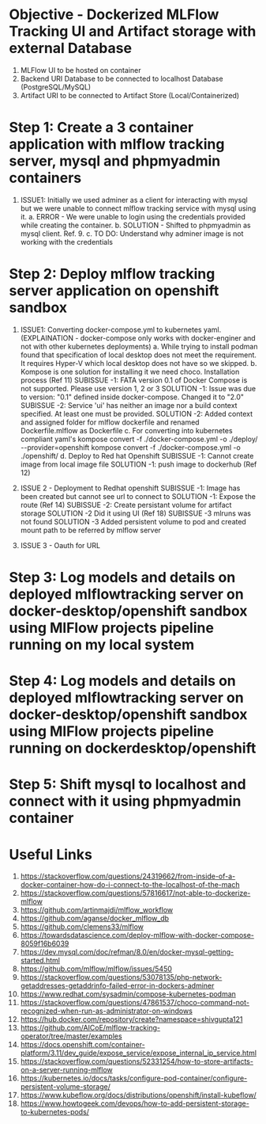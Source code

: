 # Objective - Dockerized MLFlow Tracking UI and Artifact storage with external Database

1. MLFlow UI to be hosted on container
2. Backend URI Database to be connected to localhost Database (PostgreSQL/MySQL)
3. Artifact URI to be connected to Artifact Store (Local/Containerized)

# Step 1: Create a 3 container application with mlflow tracking server, mysql and phpmyadmin containers

1. ISSUE1: Initially we used adminer as a client for interacting with mysql but we were unable to connect mlflow tracking service with mysql using it.
   a. ERROR - We were unable to login using the credentials provided while creating the container.
   b. SOLUTION - Shifted to phpmyadmin as mysql client. Ref. 9.
   c. TO DO: Understand why adminer image is not working with the credentials

# Step 2: Deploy mlflow tracking server application on openshift sandbox

1. ISSUE1: Converting docker-compose.yml to kubernetes yaml. (EXPLAINATION - docker-compose only works with docker-enginer and not with other kubernetes deployments)
   a. While trying to install podman found that specification of local desktop does not meet the requirement. It requires Hyper-V which local desktop does not have so we skipped.
   b. Kompose is one solution for installing it we need choco. Installation process (Ref 11)
   SUBISSUE -1: FATA version 0.1 of Docker Compose is not supported. Please use version 1, 2 or 3
   SOLUTION -1: Issue was due to version: "0.1" defined inside docker-compose. Changed it to "2.0"
   SUBISSUE -2: Service 'ui' has neither an image nor a build context specified. At least one must be provided.
   SOLUTION -2: Added context and assigned folder for mlflow dockerfile and renamed Dockerfile.mlflow as Dockerfile
   c. For converting into kubernetes compliant yaml's kompose convert -f ./docker-compose.yml -o ./deploy/ --provider=openshift
   kompose convert -f ./docker-compose.yml -o ./openshift/
   d. Deploy to Red hat Openshift
   SUBISSUE -1: Cannot create image from local image file
   SOLUTION -1: push image to dockerhub (Ref 12)

2. ISSUE 2 - Deployment to Redhat openshift
   SUBISSUE -1: Image has been created but cannot see url to connect to
   SOLUTION -1: Expose the route (Ref 14)
   SUBISSUE -2: Create persistant volume for artifact storage
   SOLUTION -2 Did it using UI (Ref 18)
   SUBISSUE -3 mlruns was not found
   SOLUTION -3 Added persistent volume to pod and created mount path to be referred by mlflow server

3. ISSUE 3 - Oauth for URL

# Step 3: Log models and details on deployed mlflowtracking server on docker-desktop/openshift sandbox using MlFlow projects pipeline running on my local system

# Step 4: Log models and details on deployed mlflowtracking server on docker-desktop/openshift sandbox using MlFlow projects pipeline running on dockerdesktop/openshift

# Step 5: Shift mysql to localhost and connect with it using phpmyadmin container

# Useful Links

1.  https://stackoverflow.com/questions/24319662/from-inside-of-a-docker-container-how-do-i-connect-to-the-localhost-of-the-mach
2.  https://stackoverflow.com/questions/57816617/not-able-to-dockerize-mlflow
3.  https://github.com/artinmajdi/mlflow_workflow
4.  https://github.com/aganse/docker_mlflow_db
5.  https://github.com/clemens33/mlflow
6.  https://towardsdatascience.com/deploy-mlflow-with-docker-compose-8059f16b6039
7.  https://dev.mysql.com/doc/refman/8.0/en/docker-mysql-getting-started.html
8.  https://github.com/mlflow/mlflow/issues/5450
9.  https://stackoverflow.com/questions/53078135/php-network-getaddresses-getaddrinfo-failed-error-in-dockers-adminer
10. https://www.redhat.com/sysadmin/compose-kubernetes-podman
11. https://stackoverflow.com/questions/47861537/choco-command-not-recognized-when-run-as-administrator-on-windows
12. https://hub.docker.com/repository/create?namespace=shivgupta121
13. https://github.com/AICoE/mlflow-tracking-operator/tree/master/examples
14. https://docs.openshift.com/container-platform/3.11/dev_guide/expose_service/expose_internal_ip_service.html
15. https://stackoverflow.com/questions/52331254/how-to-store-artifacts-on-a-server-running-mlflow
16. https://kubernetes.io/docs/tasks/configure-pod-container/configure-persistent-volume-storage/
17. https://www.kubeflow.org/docs/distributions/openshift/install-kubeflow/
18. https://www.howtogeek.com/devops/how-to-add-persistent-storage-to-kubernetes-pods/

